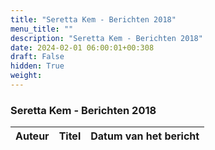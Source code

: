 ```yaml
---
title: "Seretta Kem - Berichten 2018"
menu_title: ""
description: "Seretta Kem - Berichten 2018"
date: 2024-02-01 06:00:01+00:308
draft: False
hidden: True
weight:
---
```

### Seretta Kem - Berichten 2018

**Auteur** | **Titel** | **Datum van het bericht**
---|---|---

